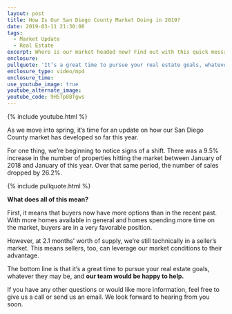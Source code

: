 ```yaml
---
layout: post
title: How Is Our San Diego County Market Doing in 2019?
date: 2019-03-11 21:30:00
tags:
  - Market Update
  - Real Estate
excerpt: Where is our market headed now? Find out with this quick message.
enclosure:
pullquote: 'It’s a great time to pursue your real estate goals, whatever they may be.'
enclosure_type: video/mp4
enclosure_time:
use_youtube_image: true
youtube_alternate_image:
youtube_code: 9H5Tp8BTgws
---
```


{% include youtube.html %}

As we move into spring, it’s time for an update on how our San Diego County market has developed so far this year.&nbsp;

For one thing, we’re beginning to notice signs of a shift. There was a 9.5% increase in the number of properties hitting the market between January of 2018 and January of this year. Over that same period, the number of sales dropped by 26.2%.&nbsp;

{% include pullquote.html %}

**What does all of this mean?**

First, it means that buyers now have more options than in the recent past. With more homes available in general and homes spending more time on the market, buyers are in a very favorable position.&nbsp;

However, at 2.1 months’ worth of supply, we’re still technically in a seller’s market. This means sellers, too, can leverage our market conditions to their advantage.&nbsp;

The bottom line is that it’s a great time to pursue your real estate goals, whatever they may be, and **our team would be happy to help.**

If you have any other questions or would like more information, feel free to give us a call or send us an email. We look forward to hearing from you soon.